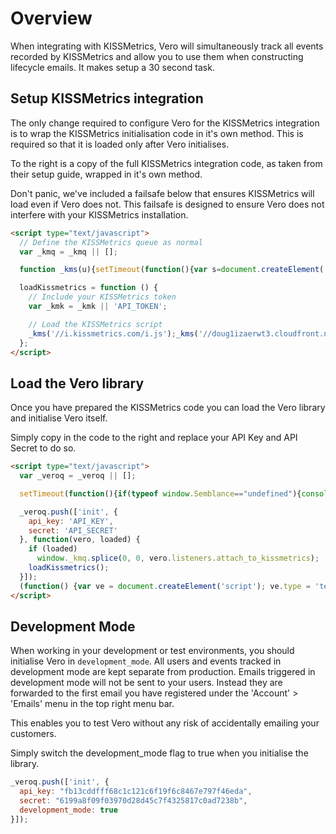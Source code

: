 # Overview

When integrating with KISSMetrics, Vero will simultaneously track all events recorded by KISSMetrics and allow you to use them when constructing lifecycle emails. It makes setup a 30 second task.

## Setup KISSMetrics integration

The only change required to configure Vero for the KISSMetrics integration is to wrap the KISSMetrics initialisation code in it's own method. This is required so that it is loaded only after Vero initialises.

To the right is a copy of the full KISSMetrics integration code, as taken from their setup guide, wrapped in it's own method.

Don't panic, we've included a failsafe below that ensures KISSMetrics will load even if Vero does not. This failsafe is designed to ensure Vero does not interfere with your KISSMetrics installation.

```html
<script type="text/javascript">
  // Define the KISSMetrics queue as normal
  var _kmq = _kmq || [];

  function _kms(u){setTimeout(function(){var s=document.createElement('script');var f=document.getElementsByTagName('script')[0];s.type='text/javascript';s.async=true;s.src=u;f.parentNode.insertBefore(s,f);},1);}

  loadKissmetrics = function () {
    // Include your KISSMetrics token
    var _kmk = _kmk || 'API_TOKEN';

    // Load the KISSMetrics script
    _kms('//i.kissmetrics.com/i.js');_kms('//doug1izaerwt3.cloudfront.net/' + _kmk + '.1.js');
  };
</script>
```

## Load the Vero library

Once you have prepared the KISSMetrics code you can load the Vero library and initialise Vero itself.

Simply copy in the code to the right and replace your API Key and API Secret to do so.

```html
<script type="text/javascript">
  var _veroq = _veroq || [];

  setTimeout(function(){if(typeof window.Semblance=="undefined"){console.log("Vero did not load in time.");for(var i=0;i<_veroq.length;i++){a=_veroq[i];if(a.length==3&&typeof a[2]=="function")a[2](null,false);}}},3000);

  _veroq.push(['init', {
    api_key: 'API_KEY',
    secret: 'API_SECRET'
  }, function(vero, loaded) {
    if (loaded)
      window._kmq.splice(0, 0, vero.listeners.attach_to_kissmetrics);
    loadKissmetrics();
  }]);
  (function() {var ve = document.createElement('script'); ve.type = 'text/javascript'; ve.async = true; ve.src = '//getvero.com/assets/m.js'; var s = document.getElementsByTagName('script')[0]; s.parentNode.insertBefore(ve, s);})();
</script>
```

## Development Mode

When working in your development or test environments, you should initialise Vero in `development_mode`. All users and events tracked in development mode are kept separate from production. Emails triggered in development mode will not be sent to your users. Instead they are forwarded to the first email you have registered under the 'Account' > 'Emails' menu in the top right menu bar.

This enables you to test Vero without any risk of accidentally emailing your customers.

Simply switch the development_mode flag to true when you initialise the library.

```js
_veroq.push(['init', {
  api_key: "fb13cddfff68c1c121c6f19f6c8467e797f46eda", 
  secret: "6199a8f09f03970d28d45c7f4325817c0ad7238b",
  development_mode: true
}]);
```
